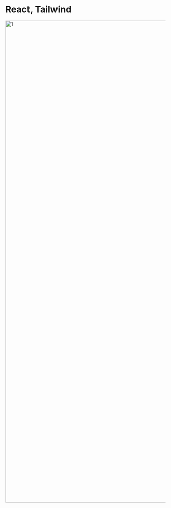 # React, Tailwind
<img width="1512" alt="1" src="https://github.com/aamotta0/Bank_Modern_React_Tailwind/assets/144195828/7ed9e706-dfa0-4c66-b015-e38f1003dc38">
